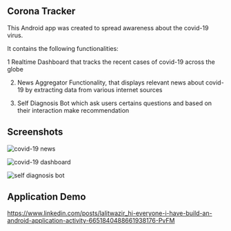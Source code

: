 Corona Tracker
-------------
This Android app was created to spread awareness about the covid-19 virus. 

It contains the following functionalities:
  
1  Realtime Dashboard that tracks the recent cases of covid-19 across the globe

2. News Aggregator Functionality, that displays relevant news about covid-19 by extracting data from various internet sources 

3. Self Diagnosis Bot which ask users certains questions and based on their interaction make recommendation

Screenshots
-----------

![covid-19 news](https://github.com/wazir12/CoronaTracker/blob/master/Screenshot_2020-03-23-01-29-23-370_com.example.coronatracker.jpg "News related to covid-19 virus")

![covid-19 dashboard](https://github.com/wazir12/CoronaTracker/blob/master/Screenshot_2020-03-23-03-05-42-483_com.lwazir.coronatracker.jpg "Dashboard showing covid-19 cases across the globe")

![self diagnosis bot](https://github.com/wazir12/CoronaTracker/blob/master/Screenshot_2020-03-23-01-30-26-677_com.example.coronatracker.jpg "Self diagnosis bot")

Application Demo
---------------

https://www.linkedin.com/posts/lalitwazir_hi-everyone-i-have-build-an-android-application-activity-6651840488661938176-PvFM  
